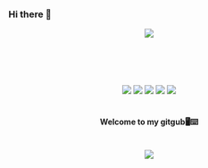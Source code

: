 ### Hi there 👋

<!--
**ChaeyoungYoon/ChaeyoungYoon** is a ✨ _special_ ✨ repository because its `README.md` (this file) appears on your GitHub profile.

Here are some ideas to get you started:

- 🔭 I’m currently working on ...
- 🌱 I’m currently learning ...
- 👯 I’m looking to collaborate on ...
- 🤔 I’m looking for help with ...
- 💬 Ask me about ...
- 📫 How to reach me: ...
- 😄 Pronouns: ...
- ⚡ Fun fact: ...
-->

<div align="center">
<img src="https://capsule-render.vercel.app/api?type=soft&color=d2bfeb&height=150&section=header&text=Welcome!&fontColor=f9f7fd&fontSize=70&animation=scaleIn&fontAlignY=52"/>
<br/>
<br/>
<br/>
<br/>
<br/>
<br/>

<img src="https://img.shields.io/badge/python-3670A0?style=for-the-badge&logo=python&logoColor=ffdd54">
<img src="https://img.shields.io/badge/c-%2300599C.svg?style=for-the-badge&logo=c&logoColor=white">
<img src="https://img.shields.io/badge/java-%23ED8B00.svg?style=for-the-badge&logo=openjdk&logoColor=white">
<img src="https://img.shields.io/badge/html5-%23E34F26.svg?style=for-the-badge&logo=html5&logoColor=white">
<img src="https://img.shields.io/badge/mysql-%2300f.svg?style=for-the-badge&logo=mysql&logoColor=white">


<br/>
<br/>
 
#### Welcome to my gitgub🖥️⌨️ 
 
<br/>

<img src="https://github-readme-stats.vercel.app/api?username=ChaeyoungYoon&show_icons=true&theme=buefy">
</div>
